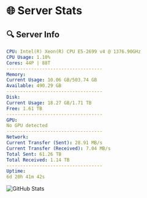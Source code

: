 # 🌐 Server Stats
## 🔍 Server Info
```yaml
CPU: Intel(R) Xeon(R) CPU E5-2699 v4 @ 1376.90GHz
CPU Usage: 1.10%
Cores: 44P | 88T
-----------------------------------
Memory:
Current Usage: 10.06 GB/503.74 GB
Available: 490.29 GB
-----------------------------------
Disk:
Current Usage: 18.27 GB/1.71 TB
Free: 1.61 TB
-----------------------------------
GPU:
No GPU detected
-----------------------------------
Network:
Current Transfer (Sent): 28.91 MB/s
Current Transfer (Received): 7.04 MB/s
Total Sent: 61.26 TB
Total Received: 1.14 TB
-----------------------------------
Uptime:
6d 20h 41m 42s
```
![GitHub Stats](https://img.shields.io/badge/Updated-2025-02-14_19:25:00-blue)